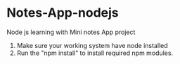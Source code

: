 # Notes-App-nodejs
Node js learning with Mini notes App project

1. Make sure your working system have node installed
2. Run the "npm install" to install required npm modules.
